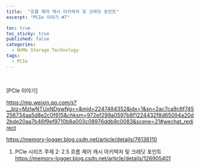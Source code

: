 ```yaml
---
title:  "흐름 제어 캐시 아키텍처 및 크레딧 포인트"
excerpt: "PCIe 이야기 #7"

toc: true
toc_sticky: true
published: false
categories:
  - NVMe Storage Technology
tags:
  - PCIe
---
```


<br>

[PCIe 이야기] 

https://mp.weixin.qq.com/s?__biz=MzIwNTUxNDgwNg==&mid=2247484352&idx=1&sn=2ac7ca9c6f745256734aa5d8e2c0f615&chksm=972ef299a0597b8f1224432f8d65094a20d2bde20aa7b46f9ef9710b8a003c08976ddb9c0083&scene=21#wechat_redirect

https://memory-logger.blog.csdn.net/article/details/76136110



1. PCIe 시리즈 주제 2: 2.5 흐름 제어 캐시 아키텍처 및 크레딧 포인트
https://memory-logger.blog.csdn.net/article/details/126905401
